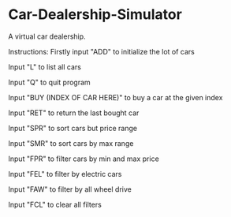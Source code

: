 # Car-Dealership-Simulator

A virtual car dealership.

Instructions:
Firstly input "ADD" to initialize the lot of cars


Input "L" to list all cars

Input "Q" to quit program

Input "BUY (INDEX OF CAR HERE)" to buy a car at the given index 

Input "RET" to return the last bought car

Input "SPR" to sort cars but price range

Input "SMR" to sort cars by max range

Input "FPR" to filter cars by min and max price

Input "FEL" to filter by electric cars

Input "FAW" to filter by all wheel drive

Input "FCL" to clear all filters

